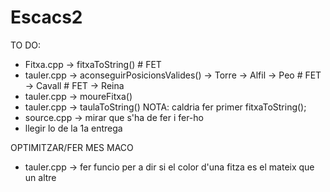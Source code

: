 # Escacs2

TO DO:

 - Fitxa.cpp -> fitxaToString()  # FET
 - tauler.cpp -> aconseguirPosicionsValides() -> Torre
                                              -> Alfil
                                              -> Peo    # FET
                                              -> Cavall # FET
                                              -> Reina
 - tauler.cpp -> moureFitxa()
 - tauler.cpp -> taulaToString() NOTA: caldria fer primer fitxaToString();
 - source.cpp -> mirar que s'ha de fer i fer-ho
 - llegir lo de la 1a entrega

OPTIMITZAR/FER MES MACO
 - tauler.cpp -> fer funcio per a dir si el color d'una fitza es el mateix que un altre  

